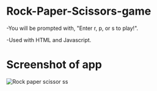# Rock-Paper-Scissors-game

-You will be prompted with, "Enter r, p, or s to play!". 

-Used with HTML and Javascript.

# Screenshot of app

![Rock paper scissor ss](https://user-images.githubusercontent.com/69645144/110196694-39da8500-7e14-11eb-9ab5-75fd433faeed.png)
